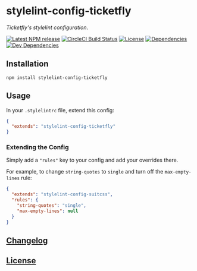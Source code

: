 # stylelint-config-ticketfly

_Ticketfly's stylelint configuration_.

[![Latest NPM release][npm-badge]][npm-badge-url]
[![CircleCI Build Status][circle-badge]][circle-badge-url]
[![License][license-badge]][license-badge-url]
[![Dependencies][dependencies-badge]][dependencies-badge-url]
[![Dev Dependencies][devDependencies-badge]][devDependencies-badge-url]

## Installation

```console
npm install stylelint-config-ticketfly
```

## Usage

In your `.stylelintrc` file, extend this config:

```json
{
  "extends": "stylelint-config-ticketfly"
}
```

### Extending the Config

Simply add a `"rules"` key to your config and add your overrides there.

For example, to change `string-quotes` to `single` and turn off the `max-empty-lines` rule:

```json
{
  "extends": "stylelint-config-suitcss",
  "rules": {
    "string-quotes": "single",
    "max-empty-lines": null
  }
}
```

## [Changelog](CHANGELOG.md)

## [License](LICENSE)


[npm-badge]: https://img.shields.io/npm/v/stylelint-config-ticketfly.svg
[npm-badge-url]: https://www.npmjs.com/package/stylelint-config-ticketfly
[circle-badge]: https://circleci.com/gh/Ticketfly-UI/stylelint-config-ticketfly/tree/master.svg?style=svg&circle-token={{CIRCLE_TOKEN}}
[circle-badge-url]: https://circleci.com/gh/Ticketfly-UI/stylelint-config-ticketfly/tree/master
[license-badge]: https://img.shields.io/npm/l/stylelint-config-ticketfly.svg
[license-badge-url]: LICENSE.md
[dependencies-badge]: https://img.shields.io/david/Ticketfly-UI/stylelint-config-ticketfly.svg
[dependencies-badge-url]: https://david-dm.org/Ticketfly-UI/stylelint-config-ticketfly
[devDependencies-badge]: https://img.shields.io/david/dev/Ticketfly-UI/stylelint-config-ticketfly.svg
[devDependencies-badge-url]: https://david-dm.org/Ticketfly-UI/stylelint-config-ticketfly#info=devDependencies
